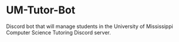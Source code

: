 # UM-Tutor-Bot
Discord bot that will manage students in the University of Mississippi Computer Science Tutoring Discord server.
